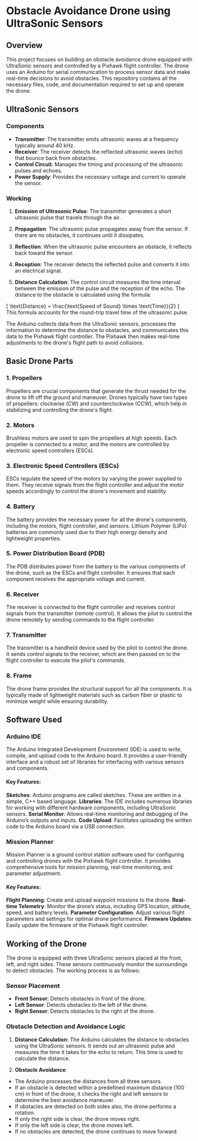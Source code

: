 # Obstacle Avoidance Drone using UltraSonic Sensors


## Overview

This project focuses on building an obstacle avoidance drone equipped with UltraSonic sensors and controlled by a Pixhawk flight controller. The drone uses an Arduino for serial communication to process sensor data and make real-time decisions to avoid obstacles. This repository contains all the necessary files, code, and documentation required to set up and operate the drone.

## UltraSonic Sensors
### Components
- **Transmitter**: The transmitter emits ultrasonic waves at a frequency typically around 40 kHz.
- **Receiver**: The receiver detects the reflected ultrasonic waves (echo) that bounce back from obstacles.
- **Control Circuit**: Manages the timing and processing of the ultrasonic pulses and echoes.
- **Power Supply**: Provides the necessary voltage and current to operate the sensor.

### Working
1. **Emission of Ultrasonic Pulse**:
The transmitter generates a short ultrasonic pulse that travels through the air.

2. **Propagation**:
The ultrasonic pulse propagates away from the sensor. If there are no obstacles, it continues until it dissipates.

3. **Reflection**:
When the ultrasonic pulse encounters an obstacle, it reflects back toward the sensor.

4. **Reception**:
The receiver detects the reflected pulse and converts it into an electrical signal.

5. **Distance Calculation**:
The control circuit measures the time interval between the emission of the pulse and the reception of the echo. The distance to the obstacle is calculated using the formula:

\[
\text{Distance} = \frac{\text{Speed of Sound} \times \text{Time}}{2}
\]
​
This formula accounts for the round-trip travel time of the ultrasonic pulse.

The Arduino collects data from the UltraSonic sensors, processes the information to determine the distance to obstacles, and communicates this data to the Pixhawk flight controller. The Pixhawk then makes real-time adjustments to the drone's flight path to avoid collisions.

## Basic Drone Parts
### 1. Propellers
Propellers are crucial components that generate the thrust needed for the drone to lift off the ground and maneuver. Drones typically have two types of propellers: clockwise (CW) and counterclockwise (CCW), which help in stabilizing and controlling the drone's flight.

### 2. Motors
Brushless motors are used to spin the propellers at high speeds. Each propeller is connected to a motor, and the motors are controlled by electronic speed controllers (ESCs).

### 3. Electronic Speed Controllers (ESCs)
ESCs regulate the speed of the motors by varying the power supplied to them. They receive signals from the flight controller and adjust the motor speeds accordingly to control the drone's movement and stability.

### 4. Battery
The battery provides the necessary power for all the drone's components, including the motors, flight controller, and sensors. Lithium Polymer (LiPo) batteries are commonly used due to their high energy density and lightweight properties.

### 5. Power Distribution Board (PDB)
The PDB distributes power from the battery to the various components of the drone, such as the ESCs and flight controller. It ensures that each component receives the appropriate voltage and current.

### 6. Receiver
The receiver is connected to the flight controller and receives control signals from the transmitter (remote control). It allows the pilot to control the drone remotely by sending commands to the flight controller.

### 7. Transmitter
The transmitter is a handheld device used by the pilot to control the drone. It sends control signals to the receiver, which are then passed on to the flight controller to execute the pilot's commands.

### 8. Frame
The drone frame provides the structural support for all the components. It is typically made of lightweight materials such as carbon fiber or plastic to minimize weight while ensuring durability.

## Software Used
### Arduino IDE
The Arduino Integrated Development Environment (IDE) is used to write, compile, and upload code to the Arduino board. It provides a user-friendly interface and a robust set of libraries for interfacing with various sensors and components.

#### Key Features:
**Sketches**: Arduino programs are called sketches. These are written in a simple, C++ based language.
**Libraries**: The IDE includes numerous libraries for working with different hardware components, including UltraSonic sensors.
**Serial Monitor**: Allows real-time monitoring and debugging of the Arduino’s outputs and inputs.
**Code Upload**: Facilitates uploading the written code to the Arduino board via a USB connection.

### Mission Planner
Mission Planner is a ground control station software used for configuring and controlling drones with the Pixhawk flight controller. It provides comprehensive tools for mission planning, real-time monitoring, and parameter adjustment.

#### Key Features:
**Flight Planning**: Create and upload waypoint missions to the drone.
**Real-time Telemetry**: Monitor the drone’s status, including GPS location, altitude, speed, and battery levels.
**Parameter Configuration**: Adjust various flight parameters and settings for optimal drone performance.
**Firmware Updates**: Easily update the firmware of the Pixhawk flight controller.


## Working of the Drone
The drone is equipped with three UltraSonic sensors placed at the front, left, and right sides. These sensors continuously monitor the surroundings to detect obstacles. The working process is as follows:

### Sensor Placement
- **Front Sensor**: Detects obstacles in front of the drone.
- **Left Sensor**: Detects obstacles to the left of the drone.
- **Right Sensor**: Detects obstacles to the right of the drone.

### Obstacle Detection and Avoidance Logic
1. **Distance Calculation**:
The Arduino calculates the distance to obstacles using the UltraSonic sensors. It sends out an ultrasonic pulse and measures the time it takes for the echo to return. This time is used to calculate the distance.

2. **Obstacle Avoidance**:

- The Arduino processes the distances from all three sensors.
- If an obstacle is detected within a predefined maximum distance (100 cm) in front of the drone, it checks the right and left sensors to determine the best avoidance maneuver.
- If obstacles are detected on both sides also, the drone performs a rotation.
- If only the right side is clear, the drone moves right.
- If only the left side is clear, the drone moves left.
- If no obstacles are detected, the drone continues to move forward.